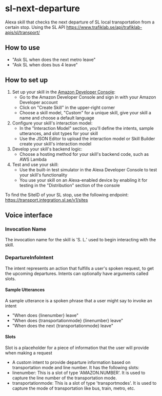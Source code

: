 # sl-next-departure
Alexa skill that checks the next departure of SL local transportation from a certain stop. Using the SL API https://www.trafiklab.se/api/trafiklab-apis/sl/transport/

## How to use
* "Ask SL when does the next metro leave"
* "Ask SL when does bus 4 leave"

## How to set up
1. Set up your skill in the [Amazon Developer Console](https://developer.amazon.com/alexa):
   * Go to the Amazon Developer Console and sign in with your Amazon Developer account
   * Click on "Create Skill" in the upper-right corner
   * Choose a skill model, "Custom" for a unique skill, give your skill a name and choose a default language
2. Configure your skill's interaction model:
   * In the "Interaction Model" section, you'll define the intents, sample utterances, and slot types for your skill
   * Use the JSON Editor to upload the interaction model or Skill Builder create your skill's interaction model
3. Develop your skill's backend logic:
   * Choose a hosting method for your skill's backend code, such as AWS Lambda
4. Test and use your skill:
   * Use the built-in test simulator in the Alexa Developer Console to test your skill's functionality
   * You use your skill on an Alexa-enabled device by enabling it for testing in the "Distribution" section of the console

To find the SiteID of your SL stop, use the following endpoint: https://transport.integration.sl.se/v1/sites

## Voice interface

### Invocation Name
The invocation name for the skill is 'S. L.' used to begin interacting with the skill.

### DepartureInfoIntent
The intent represents an action that fulfills a user's spoken request, to get the upcoming departures. Intents can optionally have arguments called slots.

#### Sample Utterances
A sample utterance is a spoken phrase that a user might say to invoke an intent 

* "When does {linenumber} leave"
* "When does {transportationmode} {linenumber} leave"
* "When does the next {transportationmode} leave"

#### Slots
Slot is a placeholder for a piece of information that the user will provide when making a request

* A custom intent to provide departure information based on transportation mode and line number. It has the following slots:
* linenumber: This is a slot of type 'AMAZON.NUMBER'. It is used to capture the line number of the transportation mode.
* transportationmode: This is a slot of type 'transportmodes'. It is used to capture the mode of transportation like bus, train, metro, etc.
